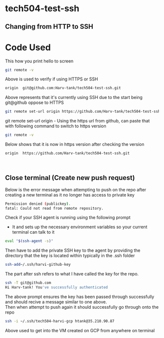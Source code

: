 # tech504-test-ssh



## Changing from HTTP to SSH






# Code Used
This how you print hello to screen

``` bash
git remote -v
```
Above is used to verify if using HTTPS or SSH
``` bash
origin  git@github.com:Harv-tank/tech504-test-ssh.git 
```
Above represents that it's currently using SSH due to the start being git@github oppose to HTTPS

``` bash
git remote set-url origin https://github.com/Harv-tank/tech504-test-ssh.git

```
git remote set-url origin - Using the https url from github, can paste that with following command to switch to https version

``` bash
git remote -v
```
Below shows that it is now in https version after checking the version
``` bash
origin  https://github.com/Harv-tank/tech504-test-ssh.git 
```

<br>

## Close terminal (Create new push request)
Below is the error message when attempting to push on the repo after creating a new terminal
as it no longer has access to private key

``` bash
Permission denied (publickey).
fatal: Could not read from remote repository.
```

Check if your SSH agent is running using the following prompt
* It and sets up the necessary environment variables so your current terminal can talk to it
``` bash
eval "$(ssh-agent -s)"
```

Then have to add the private SSH key to the agent by providing the directory that the 
key is located within typically in the .ssh folder
``` bash
ssh-add~/.ssh/harvi-github-key
```
The part after ssh refers to what I have called the key for the repo.
<br>

``` bash
ssh -T git@github.com
Hi Harv-tank! You've successfully authenticated
```
The above prompt ensures the key has been passed through successfully and should recive a message similar to one above.
<br>
Then when attempt to push again it should successfully go through onto the repo

``` bash
ssh -i ~/.ssh/tech504-harvi-gcp htank@35.210.90.87
```
Above used to get into the VM created on GCP from anywhere on terminal 

